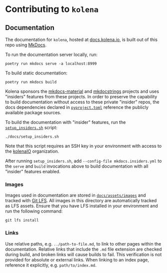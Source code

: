 # Contributing to `kolena`

## Documentation

The documentation for `kolena`, hosted at [docs.kolena.io](https://docs.kolena.io/), is built out of this repo using
[MkDocs](https://www.mkdocs.org/).

To run the documentation server locally, run:

```
poetry run mkdocs serve -a localhost:8999
```

To build static documentation:

```
poetry run mkdocs build
```

Kolena sponsors the [mkdocs-material](https://squidfunk.github.io/mkdocs-material/) and
[mkdocstrings](https://mkdocstrings.github.io/) projects and uses "insiders" features from these projects. In order to
preserve the capability to build documentation without access to these private "insider" repos, the docs dependencies
declared in [`pyproject.toml`](pyproject.toml) reference the publicly available package sources.

To build the documentation with "insider" features, run the [`setup_insiders.sh`](docs/setup_insiders.sh) script:

```
./docs/setup_insiders.sh
```

Note that this script requires an SSH key in your environment with access to the [kolenaIO](https://github.com/kolenaIO)
organization.

After running `setup_insiders.sh`, add `--config-file mkdocs.insiders.yml` to the `serve` and `build` invocations above
to build documentation with all "insider" features enabled.

### Images

Images used in documentation are stored in [`docs/assets/images`](docs/assets/images) and tracked with
[Git LFS](https://git-lfs.com/). All images in this directory are automatically tracked as LFS assets. Ensure that you
have LFS installed in your environment and run the following command:

```shell
git lfs install
```

### Links

Use relative paths, e.g. `../path-to-file.md`, to link to other pages within the documentation. Relative links that
include the `.md` file extension are checked during build, and broken links will cause builds to fail. This verification
is not provided for absolute or external links. When linking to an index page, reference it explicitly, e.g.
`path/to/index.md`.
